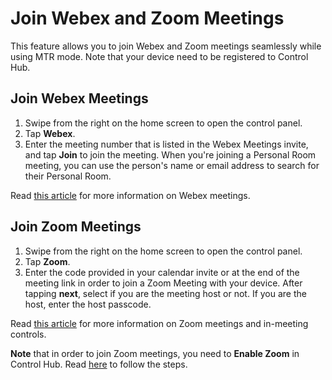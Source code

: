 # Join Webex and Zoom Meetings

This feature allows you to join Webex and Zoom meetings seamlessly while using MTR mode. Note that your device need to be registered to Control Hub.

## Join Webex Meetings

1. Swipe from the right on the home screen to open the control panel.
2. Tap **Webex**.
3. Enter the meeting number that is listed in the Webex Meetings invite, and tap **Join** to join the meeting. When you're joining a Personal Room meeting, you can use the person's name or email address to search for their Personal Room.

Read [this article](https://help.webex.com/en-us/article/pq3vkab/Join-Webex-meetings-from-Board,-Desk,-and-Room-Series) for more information on Webex meetings.

## Join Zoom Meetings

1. Swipe from the right on the home screen to open the control panel.
2. Tap **Zoom**.
3. Enter the code provided in your calendar invite or at the end of the meeting link in order to join a Zoom Meeting with your device. After tapping **next**, select if you are the meeting host or not. If you are the host, enter the host passcode.

Read [this article](https://help.webex.com/en-us/article/0lobg6/Join-Zoom-Meetings-on-Board,-Desk,-and-Room-Series) for more information on Zoom meetings and in-meeting controls.

**Note** that in order to join Zoom meetings, you need to **Enable Zoom** in Control Hub. Read [here](https://help.webex.com/en-us/article/zai3j4/Enable-join-Zoom-meetings-on-Board,-Desk,-and-Room-Series) to follow the steps.
